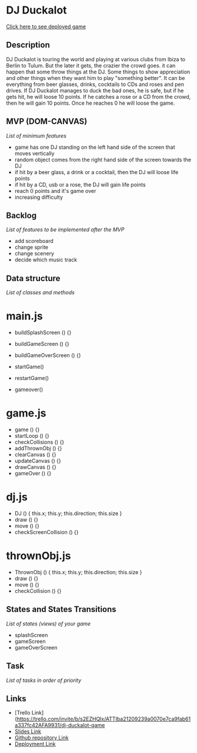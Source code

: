 # DJ Duckalot

[Click here to see deployed game](https://github.com/robine81/DJ_Duckalot)

## Description
DJ Duckalot is touring the world and playing at various clubs from Ibiza to Berlin to Tulum. But the later it gets, the crazier the crowd goes. it can happen that some throw things at the DJ. Some things to show appreciation and other things when they want him to play "something better". It can be everything from beer glasses, drinks, cocktails to CDs and roses and pen drives. If DJ Duckalot manages to duck the bad ones, he is safe, but if he gets hit, he will loose 10 points. If he catches a rose or a CD from the crowd, then he will gain 10 points. Once he reaches 0 he will loose the game.


## MVP (DOM-CANVAS)
_List of minimum features_
- game has one DJ standing on the left hand side of the screen that moves vertically
- random object comes from the right hand side of the screen towards the DJ
- if hit by a beer glass, a drink or a cocktail, then the DJ will loose life points
- if hit by a CD, usb or a rose, the DJ will gain life points
- reach 0 points and it's game over
- increasing difficulty


## Backlog
_List of features to be implemented after the MVP_
- add scoreboard
- change sprite
- change scenery
- decide which music track

## Data structure
_List of classes and methods_
# main.js

- buildSplashScreen () {}
- buildGameScreen () {}
- buildGameOverScreen () {}

- startGame()
- restartGame()
- gameover()

# game.js

- game () {}
- startLoop () {}
- checkCollisions () {}
- addThrownObj () {}
- clearCanvas () {}
- updateCanvas () {}
- drawCanvas () {}
- gameOver () {}

# dj.js 

- DJ () {
    this.x;
    this.y;
    this.direction;
    this.size
}
- draw () {}
- move () {}
- checkScreenCollision () {}

# thrownObj.js 

- ThrownObj () {
    this.x;
    this.y;
    this.direction;
    this.size
}
- draw () {}
- move () {}
- checkCollision () {}

## States and States Transitions
_List of states (views) of your game_
- splashScreen
- gameScreen
- gameOverScreen


## Task
_List of tasks in order of priority_



## Links

- [Trello Link](https://trello.com/invite/b/s2EZHQlx/ATTIba21209239a0070e7ca9fab61a337fc42AFA9931/dj-duckalot-game
- [Slides Link](http://slides.com)
- [Github repository Link](https://github.com/robine81/DJ_Duckalot)
- [Deployment Link](http://github.com)